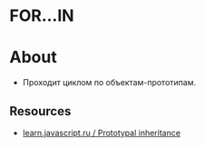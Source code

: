 # FOR...IN

# About
- Проходит циклом по объектам-прототипам.

## Resources
- [learn.javascript.ru / Prototypal inheritance](https://javascript.info/prototype-inheritance)